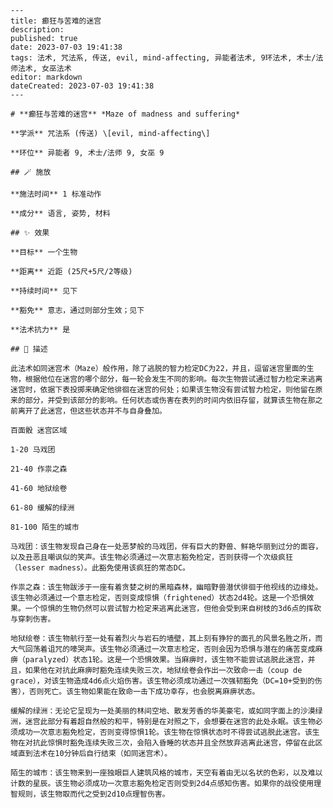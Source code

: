 
    ---
    title: 癫狂与苦难的迷宫
    description: 
    published: true
    date: 2023-07-03 19:41:38
    tags: 法术, 咒法系, 传送, evil, mind-affecting, 异能者法术, 9环法术, 术士/法师法术, 女巫法术
    editor: markdown
    dateCreated: 2023-07-03 19:41:38
    ---

    # **癫狂与苦难的迷宫** *Maze of madness and suffering*

    **学派** 咒法系 (传送) \[evil, mind-affecting\] 

    **环位** 异能者 9, 术士/法师 9, 女巫 9

    ## 🪄 施放

    **施法时间** 1 标准动作

    **成分** 语言, 姿势, 材料

    ## ✨ 效果 

    **目标** 一个生物 

    **距离** 近距 (25尺+5尺/2等级)  

    **持续时间** 见下 

    **豁免** 意志，通过则部分生效；见下

    **法术抗力** 是

    ## 📖 描述

    此法术如同迷宫术（Maze）般作用，除了逃脱的智力检定DC为22，并且，逗留迷宫里面的生物，根据他位在迷宫的哪个部分，每一轮会发生不同的影响。每次生物尝试通过智力检定来逃离迷宫时，依据下表投掷来确定他徘徊在迷宫的何处；如果该生物没有尝试智力检定，则他留在原来的部分，并受到该部分的影响。任何状态或伤害在表列的时间内依旧存留，就算该生物在那之前离开了此迷宫，但这些状态并不与自身叠加。

    百面骰 迷宫区域

    1-20 马戏团

    21-40 作祟之森

    41-60 地狱绘卷

    61-80 缓解的绿洲

    81-100 陌生的城市

    马戏团：该生物发现自己身在一处恶梦般的马戏团，伴有巨大的野兽、鲜艳华丽到过分的面容，以及丑恶且嘲讽似的笑声。该生物必须通过一次意志豁免检定，否则获得一个次级疯狂（lesser madness）。此豁免使用该疯狂的常态DC。

    作祟之森：该生物跋涉于一座有着贪婪之树的黑暗森林，幽暗野兽潜伏徘徊于他视线的边缘处。该生物必须通过一个意志检定，否则变成惊惧（frightened）状态2d4轮。这是一个恐惧效果。一个惊惧的生物仍然可以尝试智力检定来逃离此迷宫，但他会受到来自树枝的3d6点的挥砍与穿刺伤害。

    地狱绘卷：该生物航行至一处有着烈火与岩石的墙壁，其上刻有狰狞的面孔的风景名胜之所，而大气回荡着诅咒的嚎哭声。该生物必须通过一次意志检定，否则会因为恐惧与潜在的痛苦变成麻痹（paralyzed）状态1轮。这是一个恐惧效果。当麻痹时，该生物不能尝试逃脱此迷宫，并且，如果他在对抗此麻痹时豁免连续失败三次，地狱绘卷会作出一次致命一击（coup de grace），对该生物造成4d6点火焰伤害。该生物必须成功通过一次强韧豁免（DC=10+受到的伤害），否则死亡。该生物如果能在致命一击下成功幸存，也会脱离麻痹状态。

    缓解的绿洲：无论它呈现为一处美丽的林间空地、散发芳香的华美豪宅，或如同字面上的沙漠绿洲，迷宫此部分有着超自然般的和平，特别是在对照之下，会想要在迷宫的此处永眠。该生物必须成功一次意志豁免检定，否则变得惊惧1轮。该生物在惊惧状态时不得尝试逃脱此迷宫。该生物在对抗此惊惧时豁免连续失败三次，会陷入昏睡的状态并且全然放弃逃离此迷宫，停留在此区域直到法术在10分钟后自行结束（如同迷宫术）。

    陌生的城市：该生物来到一座独眼巨人建筑风格的城市，天空有着由无以名状的色彩，以及难以计数的星辰。该生物必须成功一次意志豁免检定否则受到2d4点感知伤害。如果你的战役使用理智规则，该生物取而代之受到2d10点理智伤害。
    